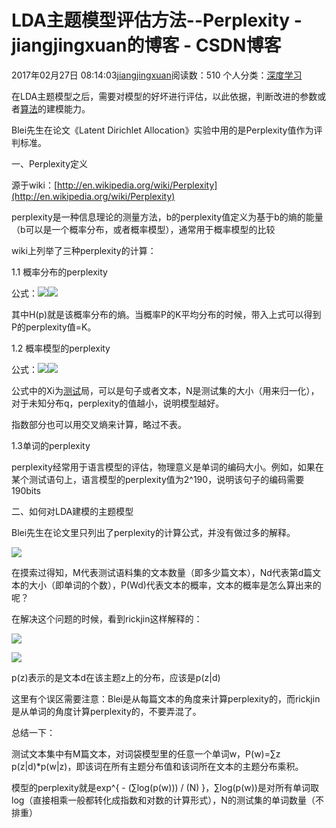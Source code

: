 # LDA主题模型评估方法--Perplexity - jiangjingxuan的博客 - CSDN博客





2017年02月27日 08:14:03[jiangjingxuan](https://me.csdn.net/jiangjingxuan)阅读数：510
个人分类：[深度学习](https://blog.csdn.net/jiangjingxuan/article/category/6694821)









                
在LDA主题模型之后，需要对模型的好坏进行评估，以此依据，判断改进的参数或者[算法](http://lib.csdn.net/base/datastructure)的建模能力。

Blei先生在论文《Latent Dirichlet Allocation》实验中用的是Perplexity值作为评判标准。

一、Perplexity定义

源于wiki：[http://en.wikipedia.org/wiki/Perplexity](http://en.wikipedia.org/wiki/Perplexity)

perplexity是一种信息理论的测量方法，b的perplexity值定义为基于b的熵的能量（b可以是一个概率分布，或者概率模型），通常用于概率模型的比较

wiki上列举了三种perplexity的计算：

1.1 概率分布的perplexity

公式：![](http://blog.csdn.net/pirage/article/details/9368535)![](https://img-blog.csdn.net/20130718161536515?watermark/2/text/aHR0cDovL2Jsb2cuY3Nkbi5uZXQvcGlyYWdl/font/5a6L5L2T/fontsize/400/fill/I0JBQkFCMA==/dissolve/70/gravity/Center)

其中H(p)就是该概率分布的熵。当概率P的K平均分布的时候，带入上式可以得到P的perplexity值=K。

1.2 概率模型的perplexity

公式：![](http://blog.csdn.net/pirage/article/details/9368535)![](https://img-blog.csdn.net/20130718161551531?watermark/2/text/aHR0cDovL2Jsb2cuY3Nkbi5uZXQvcGlyYWdl/font/5a6L5L2T/fontsize/400/fill/I0JBQkFCMA==/dissolve/70/gravity/Center)

公式中的Xi为[测试](http://lib.csdn.net/base/softwaretest)局，可以是句子或者文本，N是测试集的大小（用来归一化），对于未知分布q，perplexity的值越小，说明模型越好。

指数部分也可以用交叉熵来计算，略过不表。

1.3单词的perplexity

perplexity经常用于语言模型的评估，物理意义是单词的编码大小。例如，如果在某个测试语句上，语言模型的perplexity值为2^190，说明该句子的编码需要190bits




二、如何对LDA建模的主题模型

Blei先生在论文里只列出了perplexity的计算公式，并没有做过多的解释。

![](http://blog.csdn.net/pirage/article/details/9368535)

在摸索过得知，M代表测试语料集的文本数量（即多少篇文本），Nd代表第d篇文本的大小（即单词的个数），P(Wd)代表文本的概率，文本的概率是怎么算出来的呢？

在解决这个问题的时候，看到rickjin这样解释的：

![](https://img-blog.csdn.net/20130718161618453?watermark/2/text/aHR0cDovL2Jsb2cuY3Nkbi5uZXQvcGlyYWdl/font/5a6L5L2T/fontsize/400/fill/I0JBQkFCMA==/dissolve/70/gravity/Center)


![](http://blog.csdn.net/pirage/article/details/9368535)

p(z)表示的是文本d在该主题z上的分布，应该是p(z|d)

这里有个误区需要注意：Blei是从每篇文本的角度来计算perplexity的，而rickjin是从单词的角度计算perplexity的，不要弄混了。

总结一下：

测试文本集中有M篇文本，对词袋模型里的任意一个单词w，P(w)=∑z p(z|d)*p(w|z)，即该词在所有主题分布值和该词所在文本的主题分布乘积。

模型的perplexity就是exp^{ - (∑log(p(w))) / (N) }，∑log(p(w))是对所有单词取log（直接相乘一般都转化成指数和对数的计算形式），N的测试集的单词数量（不排重）




